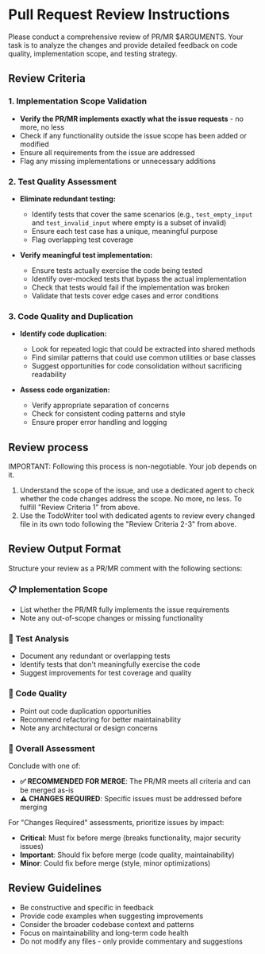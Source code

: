 # Pull Request Review Instructions

Please conduct a comprehensive review of PR/MR $ARGUMENTS. Your task is to analyze the changes and provide detailed feedback on code quality, implementation scope, and testing strategy.

## Review Criteria

### 1. Implementation Scope Validation
- **Verify the PR/MR implements exactly what the issue requests** - no more, no less
- Check if any functionality outside the issue scope has been added or modified
- Ensure all requirements from the issue are addressed
- Flag any missing implementations or unnecessary additions

### 2. Test Quality Assessment
- **Eliminate redundant testing:**
  - Identify tests that cover the same scenarios (e.g., `test_empty_input` and `test_invalid_input` where empty is a subset of invalid)
  - Ensure each test case has a unique, meaningful purpose
  - Flag overlapping test coverage

- **Verify meaningful test implementation:**
  - Ensure tests actually exercise the code being tested
  - Identify over-mocked tests that bypass the actual implementation
  - Check that tests would fail if the implementation was broken
  - Validate that tests cover edge cases and error conditions

### 3. Code Quality and Duplication
- **Identify code duplication:**
  - Look for repeated logic that could be extracted into shared methods
  - Find similar patterns that could use common utilities or base classes
  - Suggest opportunities for code consolidation without sacrificing readability

- **Assess code organization:**
  - Verify appropriate separation of concerns
  - Check for consistent coding patterns and style
  - Ensure proper error handling and logging

## Review process

IMPORTANT: Following this process is non-negotiable. Your job depends on it.

1. Understand the scope of the issue, and use a dedicated agent to check whether the code changes address the scope. No more, no less. To fulfill "Review Criteria 1" from above.
2. Use the TodoWriter tool with dedicated agents to review every changed file in its own todo following the "Review Criteria 2-3" from above.

## Review Output Format

Structure your review as a PR/MR comment with the following sections:

### 📋 Implementation Scope
- List whether the PR/MR fully implements the issue requirements
- Note any out-of-scope changes or missing functionality

### 🧪 Test Analysis
- Document any redundant or overlapping tests
- Identify tests that don't meaningfully exercise the code
- Suggest improvements for test coverage and quality

### 🔄 Code Quality
- Point out code duplication opportunities
- Recommend refactoring for better maintainability
- Note any architectural or design concerns

### 🎯 Overall Assessment
Conclude with one of:
- **✅ RECOMMENDED FOR MERGE**: The PR/MR meets all criteria and can be merged as-is
- **⚠️ CHANGES REQUIRED**: Specific issues must be addressed before merging

For "Changes Required" assessments, prioritize issues by impact:
- **Critical**: Must fix before merge (breaks functionality, major security issues)
- **Important**: Should fix before merge (code quality, maintainability)
- **Minor**: Could fix before merge (style, minor optimizations)

## Review Guidelines
- Be constructive and specific in feedback
- Provide code examples when suggesting improvements
- Consider the broader codebase context and patterns
- Focus on maintainability and long-term code health
- Do not modify any files - only provide commentary and suggestions
